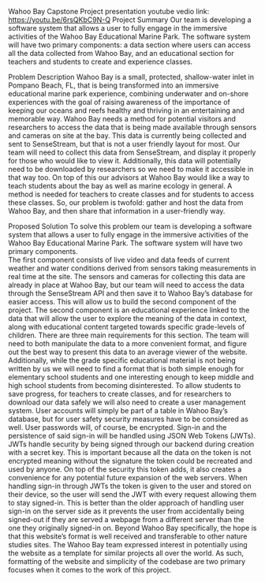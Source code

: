 Wahoo Bay Capstone Project 
presentation youtube vedio link:
https://youtu.be/6rsQKbC9N-Q
Project Summary
Our team is developing a software system that allows a user to fully engage in the immersive activities of the Wahoo Bay Educational Marine Park. The software system will have two primary components: a data section where users can access all the data collected from Wahoo Bay, and an educational section for teachers and students to create and experience classes.

Problem Description
Wahoo Bay is a small, protected, shallow-water inlet in Pompano Beach, FL, that is being transformed into an immersive educational marine park experience, combining underwater and on-shore experiences with the goal of raising awareness of the importance of keeping our oceans and reefs healthy and thriving in an entertaining and memorable way. 
Wahoo Bay needs a method for potential visitors and researchers to access the data that is being made available through sensors and cameras on site at the bay. This data is currently being collected and sent to SenseStream, but that is not a user friendly layout for most. Our team will need to collect this data from SenseStream, and display it properly for those who would like to view it. Additionally, this data will potentially need to be downloaded by researchers so we need to make it accessible in that way too.
On top of this our advisors at Wahoo Bay would like a way to teach students about the bay as well as marine ecology in general. A method is needed for teachers to create classes and for students to access these classes. 
So, our problem is twofold: gather and host the data from Wahoo Bay, and then share that information in a user-friendly way.

Proposed Solution
To solve this problem our team is developing a software system that allows a user to fully engage in the immersive activities of the Wahoo Bay Educational Marine Park. The software system will have two primary components.  
The first component consists of live video and data feeds of current weather and water conditions derived from sensors taking measurements in real time at the site. The sensors and cameras for collecting this data are already in place at Wahoo Bay, but our team will need to access the data through the SenseStream API and then save it to Wahoo Bay’s database for easier access. This will allow us to build the second component of the project.
The second component is an educational experience linked to the data that will allow the user to explore the meaning of the data in context, along with educational content targeted towards specific grade-levels of children. There are three main requirements for this section. The team will need to both manipulate the data to a more convenient format, and figure out the best way to present this data to an average viewer of the website. Additionally, while the grade specific educational material is not being written by us we will need to find a format that is both simple enough for elementary school students and one interesting enough to keep middle and high school students from becoming disinterested. To allow students to save progress, for teachers to create classes, and for researchers to download our data safely we will also need to create a user management system.
User accounts will simply be part of a table in Wahoo Bay’s database, but for user safety security measures have to be considered as well. User passwords will, of course, be encrypted. Sign-in and the persistence of said sign-in will be handled using JSON Web Tokens (JWTs). JWTs handle security by being signed through our backend during creation with a secret key. This is important because all the data on the token is not encrypted meaning without the signature the token could be recreated and used by anyone. On top of the security this token adds, it also creates a convenience for any potential future expansion of the web servers. When handling sign-in through JWTs the token is given to the user and stored on their device, so the user will send the JWT with every request allowing them to stay signed-in. This is better than the older approach of handling user sign-in on the server side as it prevents the user from accidentally being signed-out if they are served a webpage from a different server than the one they originally signed-in on.
Beyond Wahoo Bay specifically, the hope is that this website’s format is well received and transferable to other nature studies sites. The Wahoo Bay team expressed interest in potentially using the website as a template for similar projects all over the world. As such, formatting of the website and simplicity of the codebase are two primary focuses when it comes to the work of this project. 
